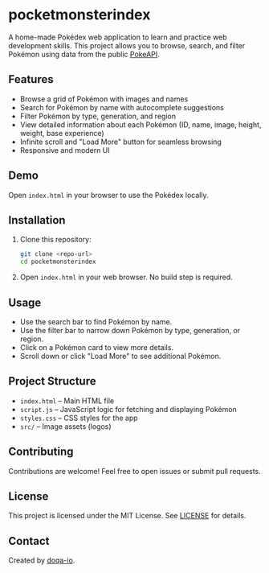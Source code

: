# pocketmonsterindex

A home-made Pokédex web application to learn and practice web development skills. This project allows you to browse, search, and filter Pokémon using data from the public [PokeAPI](https://pokeapi.co/).

## Features
- Browse a grid of Pokémon with images and names
- Search for Pokémon by name with autocomplete suggestions
- Filter Pokémon by type, generation, and region
- View detailed information about each Pokémon (ID, name, image, height, weight, base experience)
- Infinite scroll and "Load More" button for seamless browsing
- Responsive and modern UI

## Demo
Open `index.html` in your browser to use the Pokédex locally.

## Installation
1. Clone this repository:
   ```bash
   git clone <repo-url>
   cd pocketmonsterindex
   ```
2. Open `index.html` in your web browser. No build step is required.

## Usage
- Use the search bar to find Pokémon by name.
- Use the filter bar to narrow down Pokémon by type, generation, or region.
- Click on a Pokémon card to view more details.
- Scroll down or click "Load More" to see additional Pokémon.

## Project Structure
- `index.html` – Main HTML file
- `script.js` – JavaScript logic for fetching and displaying Pokémon
- `styles.css` – CSS styles for the app
- `src/` – Image assets (logos)

## Contributing
Contributions are welcome! Feel free to open issues or submit pull requests.

## License
This project is licensed under the MIT License. See [LICENSE](LICENSE) for details.

## Contact
Created by [doqa-io](https://github.com/doqa-io).
